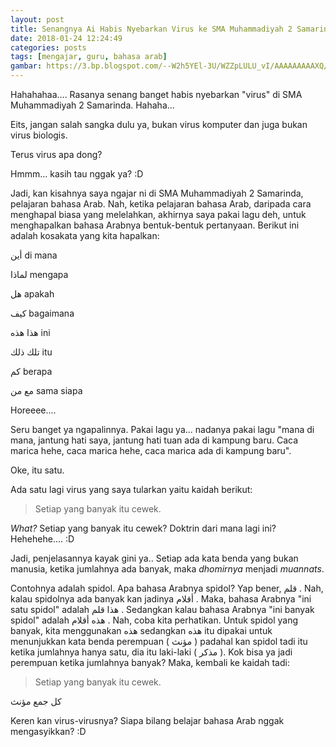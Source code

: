 ```yaml
---
layout: post
title: Senangnya Ai Habis Nyebarkan Virus ke SMA Muhammadiyah 2 Samarinda. Hahahahaaa...
date: 2018-01-24 12:24:49
categories: posts
tags: [mengajar, guru, bahasa arab]
gambar: https://3.bp.blogspot.com/--W2h5YEl-3U/WZZpLULU_vI/AAAAAAAAAXQ/eqKlZiUCCgM6BpgKhupVbzMnp5sT-eotgCLcBGAs/s320/0622a9b98520e70d59eb8af821eb23063de8d8d8_hq.jpg
---
```


Hahahahaa.... Rasanya senang banget habis nyebarkan "virus" di SMA Muhammadiyah 2 Samarinda. Hahaha...

Eits, jangan salah sangka dulu ya, bukan virus komputer dan juga bukan virus biologis.

Terus virus apa dong?

Hmmm... kasih tau nggak ya? :D

Jadi, kan kisahnya saya ngajar ni di SMA Muhammadiyah 2 Samarinda, pelajaran bahasa Arab. Nah, ketika pelajaran bahasa Arab, daripada cara menghapal biasa yang melelahkan, akhirnya saya pakai lagu deh, untuk menghapalkan bahasa Arabnya bentuk-bentuk pertanyaan. Berikut ini adalah kosakata yang kita hapalkan:

<span class='arab'>أين</span> di mana

<span class='arab'>لماذا</span> mengapa

<span class='arab'>هل</span> apakah

<span class='arab'>كيف</span> bagaimana

<span class='arab'>هذا هذه</span> ini

<span class='arab'>تلك ذلك</span> itu

<span class='arab'>كم</span> berapa

<span class='arab'>مع من</span> sama siapa

Horeeee....

Seru banget ya ngapalinnya. Pakai lagu ya... nadanya pakai lagu "mana di mana, jantung hati saya, jantung hati tuan ada di kampung baru. Caca marica hehe, caca marica hehe, caca marica ada di kampung baru".

Oke, itu satu.

Ada satu lagi virus yang saya tularkan yaitu kaidah berikut:

> Setiap yang banyak itu cewek.

_What?_ Setiap yang banyak itu cewek? Doktrin dari mana lagi ini? Hehehehe.... :D

Jadi, penjelasannya kayak gini ya.. Setiap ada kata benda yang bukan manusia, ketika jumlahnya ada banyak, maka _dhomirnya_ menjadi _muannats_.

Contohnya adalah spidol. Apa bahasa Arabnya spidol? Yap bener,
قلم
. Nah, kalau spidolnya ada banyak kan jadinya
أقلام
. Maka, bahasa Arabnya "ini satu spidol" adalah
هذا قلم
. Sedangkan kalau bahasa Arabnya "ini banyak spidol" adalah
هذه أقلام
. Nah, coba kita perhatikan. Untuk spidol yang banyak, kita menggunakan
هذه
sedangkan
هذه
itu dipakai untuk menunjukkan kata benda perempuan (
مؤنث
) padahal kan spidol tadi itu ketika jumlahnya hanya satu, dia itu laki-laki (
مذكر
). Kok bisa ya jadi perempuan ketika jumlahnya banyak? Maka, kembali ke kaidah tadi:

> Setiap yang banyak itu cewek.

>
كل جمع مؤنث

Keren kan virus-virusnya? Siapa bilang belajar bahasa Arab nggak mengasyikkan? :D